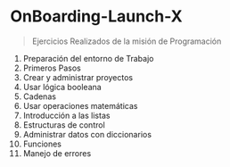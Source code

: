 # OnBoarding-Launch-X
>Ejercicios Realizados de la misión de Programación

1. Preparación del entorno de Trabajo
2. Primeros Pasos 
3. Crear y administrar proyectos
4. Usar lógica booleana
5. Cadenas
6. Usar operaciones matemáticas
7. Introducción a las listas
8. Estructuras de control
9. Administrar datos con diccionarios
10. Funciones
11. Manejo de errores
